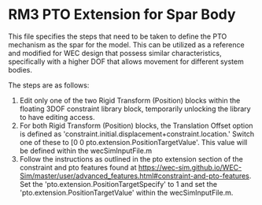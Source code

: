 # RM3 PTO Extension for Spar Body

This file specifies the steps that need to be taken to define the PTO mechanism as the spar for the model. This can be utilized as a reference and modified for WEC design that possess similar characteristics, specifically with a higher DOF that allows movement for different system bodies. 

The steps are as follows:

1. Edit only one of the two Rigid Transform (Position) blocks within the floating 3DOF constraint library block, temporarily unlocking the library to have editing access.
2. For both Rigid Transform (Position) blocks, the Translation Offset option is defined as 'constraint.initial.displacement+constraint.location.' Switch one of these to [0 0 pto.extension.PositionTargetValue'. This value will be defined within the wecSimInputFile.m
3. Follow the instructions as outlined in the pto extension section of the constraint and pto features found at https://wec-sim.github.io/WEC-Sim/master/user/advanced_features.html#constraint-and-pto-features. Set the 'pto.extension.PositionTargetSpecify' to 1 and set the 'pto.extension.PositionTargetValue' within the wecSimInputFile.m.
